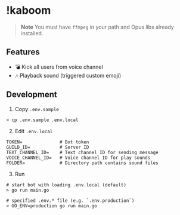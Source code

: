 # !kaboom

> **Note**
>  You must have `ffmpeg` in your path and Opus libs already installed.

## Features

- 💣 Kick all users from voice channel
- 🎶 Playback sound (triggered custom emoji)

## Development

1. Copy `.env.sample`

```shell
> cp .env.sample .env.local
```

2. Edit `.env.local`

```shell
TOKEN=              # Bot token
GUILD_ID=           # Server ID
TEXT_CHANNEL_ID=    # Text channel ID for sending message
VOICE_CHANNEL_ID=   # Voice channel ID for play sounds
FOLDER=             # Directory path contains sound files
```

3. Run

```shell
# start bot with loading .env.local (default)
> go run main.go

# specified .env.* file (e.g. `.env.production`)
> GO_ENV=production go run main.go
```

